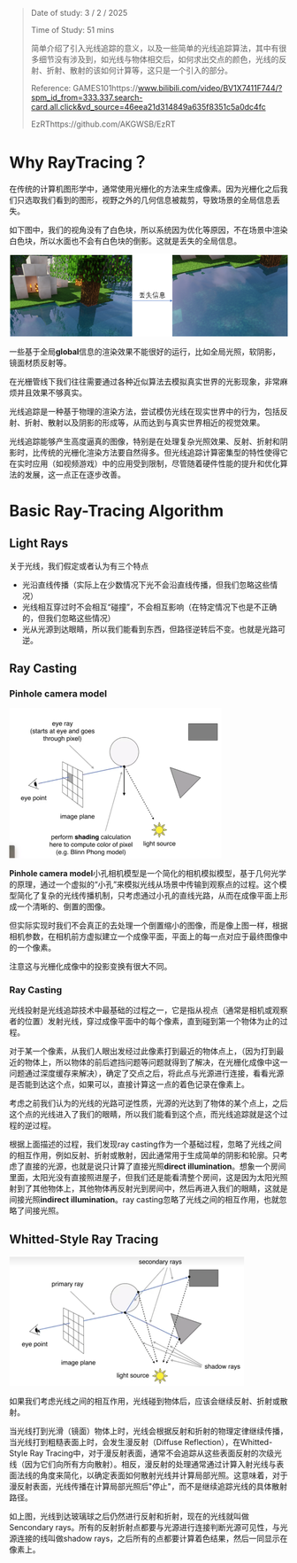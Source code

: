 > Date of study: 3 / 2 / 2025
>
> Time of Study: 51 mins
>
> 简单介绍了引入光线追踪的意义，以及一些简单的光线追踪算法，其中有很多细节没有涉及到，如光线与物体相交后，如何求出交点的颜色，光线的反射、折射、散射的该如何计算等，这只是一个引入的部分。
>
> Reference: GAMES101https://www.bilibili.com/video/BV1X7411F744/?spm_id_from=333.337.search-card.all.click&vd_source=46eea21d314849a635f8351c5a0dc4fc
>
> EzRThttps://github.com/AKGWSB/EzRT

# Why RayTracing？

在传统的计算机图形学中，通常使用光栅化的方法来生成像素。因为光栅化之后我们只选取我们看到的图形，视野之外的几何信息被裁剪，导致场景的全局信息丢失。

如下图中，我们的视角没有了白色块，所以系统因为优化等原因，不在场景中渲染白色块，所以水面也不会有白色块的倒影。这就是丢失的全局信息。

![image-20240302193759953](img/image-20240302193759953-1709431711964-3.png)

一些基于全局**global**信息的渲染效果不能很好的运行，比如全局光照，软阴影，镜面材质反射等。

在光栅管线下我们往往需要通过各种近似算法去模拟真实世界的光影现象，非常麻烦并且效果不够真实。

光线追踪是一种基于物理的渲染方法，尝试模仿光线在现实世界中的行为，包括反射、折射、散射以及阴影的形成等，从而达到与真实世界相近的视觉效果。

光线追踪能够产生高度逼真的图像，特别是在处理复杂光照效果、反射、折射和阴影时，比传统的光栅化渲染方法要自然得多。但光线追踪计算密集型的特性使得它在实时应用（如视频游戏）中的应用受到限制，尽管随着硬件性能的提升和优化算法的发展，这一点正在逐步改善。

# Basic Ray-Tracing Algorithm

## Light Rays

关于光线，我们假定或者认为有三个特点

- 光沿直线传播（实际上在少数情况下光不会沿直线传播，但我们忽略这些情况）
- 光线相互穿过时不会相互“碰撞”，不会相互影响（在特定情况下也是不正确的，但我们忽略这些情况）
- 光从光源到达眼睛，所以我们能看到东西，但路径逆转后不变。也就是光路可逆。

## Ray Casting

### Pinhole camera model

<img src="img/image-20240302200046272-1709431710133-1.png" alt="image-20240302200046272" style="zoom:50%;" />

**Pinhole camera model**小孔相机模型是一个简化的相机模拟模型，基于几何光学的原理，通过一个虚拟的“小孔”来模拟光线从场景中传输到观察点的过程。这个模型简化了复杂的光线传播机制，只考虑通过小孔的直线光路，从而在成像平面上形成一个清晰的、倒置的图像。

但实际实现时我们不会真正的去处理一个倒置缩小的图像，而是像上图一样，根据相机参数，在相机前方虚拟建立一个成像平面，平面上的每一点对应于最终图像中的一个像素。

注意这与光栅化成像中的投影变换有很大不同。

### Ray Casting

光线投射是光线追踪技术中最基础的过程之一，它是指从视点（通常是相机或观察者的位置）发射光线，穿过成像平面中的每个像素，直到碰到第一个物体为止的过程。

对于某一个像素，从我们人眼出发经过此像素打到最近的物体点上，（因为打到最近的物体上，所以物体的前后遮挡问题等问题就得到了解决，在光栅化成像中这一问题通过深度缓存来解决），确定了交点之后，将此点与光源进行连接，看看光源是否能到达这个点，如果可以，直接计算这一点的着色记录在像素上。

考虑之前我们认为的光线的光路可逆性质，光源的光达到了物体的某个点上，之后这个点的光线进入了我们的眼睛，所以我们能看到这个点，而光线追踪就是这个过程的逆过程。

根据上面描述的过程，我们发现ray casting作为一个基础过程，忽略了光线之间的相互作用，例如反射、折射或散射，因此通常用于生成简单的阴影和轮廓。只考虑了直接的光源，也就是说只计算了直接光照**direct illumination**。想象一个房间里面，太阳光没有直接照进屋子，但我们还是能看清整个房间，这是因为太阳光照射到了其他物体上，其他物体再反射光到房间中，然后再进入我们的眼睛，这就是间接光照**indirect illumination**。ray casting忽略了光线之间的相互作用，也就忽略了间接光照。

## Whitted-Style Ray Tracing

<img src="img/image-20240303102833003.png" alt="image-20240303102833003" style="zoom:50%;" />

如果我们考虑光线之间的相互作用，光线碰到物体后，应该会继续反射、折射或散射。

当光线打到光滑（镜面）物体上时，光线会根据反射和折射的物理定律继续传播，当光线打到粗糙表面上时，会发生漫反射（Diffuse Reflection），在Whitted-Style Ray Tracing中，对于漫反射表面，通常不会追踪从这些表面反射的次级光线（因为它们向所有方向散射）。相反，漫反射的处理通常通过计算入射光线与表面法线的角度来简化，以确定表面如何散射光线并计算局部光照。这意味着，对于漫反射表面，光线传播在计算局部光照后"停止"，而不是继续追踪光线的具体散射路径。

如上图，光线到达玻璃球之后仍然进行反射和折射，现在的光线就叫做Sencondary rays。所有的反射折射点都要与光源进行连接判断光源可见性，与光源连接的线叫做shadow rays，之后所有的点都要计算着色结果，然后一同显示在像素上。